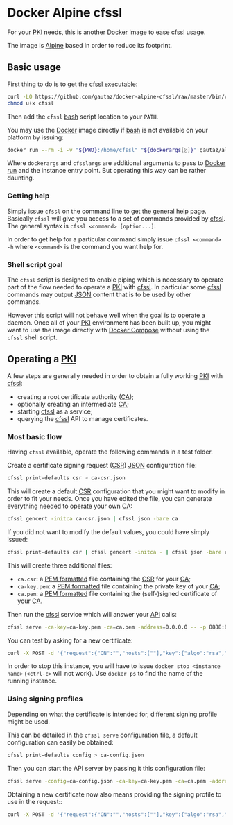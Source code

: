# Docker Alpine cfssl

For your [PKI] needs, this is another [Docker] image to ease [cfssl] usage.

The image is [Alpine](https://alpinelinux.org/) based in order to reduce its footprint.


## Basic usage

First thing to do is to get the [cfssl executable](https://github.com/gautaz/docker-alpine-cfssl/blob/master/bin/cfssl):

```sh
curl -LO https://github.com/gautaz/docker-alpine-cfssl/raw/master/bin/cfssl
chmod u+x cfssl
```

Then add the `cfssl` [bash] script location to your `PATH`.

You may use the [Docker] image directly if [bash] is not available on your platform by issuing:

```sh
docker run --rm -i -v "${PWD}:/home/cfssl" "${dockerargs[@]}" gautaz/alpine-cfssl "${cfsslargs[@]}"
```

Where `dockerargs` and `cfsslargs` are additional arguments to pass to [Docker run](https://docs.docker.com/engine/reference/run/) and the instance entry point.
But operating this way can be rather daunting.

### Getting help

Simply issue `cfssl` on the command line to get the general help page.
Basically `cfssl` will give you access to a set of commands provided by [cfssl].
The general syntax is `cfssl <command> [option...]`.

In order to get help for a particular command simply issue `cfssl <command> -h` where `<command>` is the command you want help for.

### Shell script goal

The `cfssl` script is designed to enable piping which is necessary to operate part of the flow needed to operate a [PKI] with [cfssl].
In particular some [cfssl] commands may output [JSON] content that is to be used by other commands.

However this script will not behave well when the goal is to operate a daemon.
Once all of your [PKI] environment has been built up, you might want to use the image directly with [Docker Compose] without using the `cfssl` shell script.


## Operating a [PKI]

 A few steps are generally needed in order to obtain a fully working [PKI] with [cfssl]:

- creating a root certificate authority ([CA]);
- optionally creating an intermediate [CA];
- starting [cfssl] as a service;
- querying the [cfssl] API to manage certificates.

### Most basic flow

Having `cfssl` available, operate the following commands in a test folder.

Create a certificate signing request ([CSR]) [JSON] configuration file:

```sh
cfssl print-defaults csr > ca-csr.json
```

This will create a default [CSR] configuration that you might want to modify in order to fit your needs.
Once you have edited the file, you can generate everything needed to operate your own [CA]:

```sh
cfssl gencert -initca ca-csr.json | cfssl json -bare ca
```

If you did not want to modify the default values, you could have simply issued:

```sh
cfssl print-defaults csr | cfssl gencert -initca - | cfssl json -bare ca
```

This will create three additional files:

- `ca.csr`: a [PEM formatted] file containing the [CSR] for your [CA];
- `ca-key.pem`: a [PEM formatted] file containing the private key of your [CA];
- `ca.pem`: a [PEM formatted] file containing the (self-)signed certificate of your [CA].

Then run the [cfssl] service which will answer your [API](https://github.com/cloudflare/cfssl/tree/master/doc/api) calls:

```sh
cfssl serve -ca-key=ca-key.pem -ca=ca.pem -address=0.0.0.0 -- -p 8888:8888
```

You can test by asking for a new certificate:

```sh
curl -X POST -d '{"request":{"CN":"","hosts":[""],"key":{"algo":"rsa","size":2048},"names":[{"C":"","ST":"","L":"","O":""}]}}' http://localhost:8888/api/v1/cfssl/newcert
```

In order to stop this instance, you will have to issue `docker stop <instance name>` (`<ctrl-c>` will not work).
Use `docker ps` to find the name of the running instance.

### Using signing profiles

Depending on what the certificate is intended for, different signing profile might be used.

This can be detailed in the `cfssl serve` configuration file, a default configuration can easily be obtained:

```sh
cfssl print-defaults config > ca-config.json
```

Then you can start the API server by passing it this configuration file:

```sh
cfssl serve -config=ca-config.json -ca-key=ca-key.pem -ca=ca.pem -address=0.0.0.0 -- -p 8888:8888
```

Obtaining a new certificate now also means providing the signing profile to use in the request::

```sh
curl -X POST -d '{"request":{"CN":"","hosts":[""],"key":{"algo":"rsa","size":2048},"names":[{"C":"","ST":"","L":"","O":""}]},"profile":"client"}' http://localhost:8888/api/v1/cfssl/newcert
```


[bash]: https://www.docker.com/
[CA]: https://en.wikipedia.org/wiki/Certificate_authority
[cfssl]: https://cfssl.org/
[CSR]: https://en.wikipedia.org/wiki/Certificate_signing_request
[Docker]: https://www.docker.com/
[Docker Compose]: https://docs.docker.com/compose/
[JSON]: http://json.org/
[PEM formatted]: https://en.wikipedia.org/wiki/X.509#Certificate_filename_extensions
[PKI]: https://en.wikipedia.org/wiki/Public_key_infrastructure

